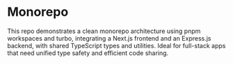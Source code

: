 # Monorepo

This repo demonstrates a clean monorepo architecture using pnpm workspaces and turbo, integrating a Next.js frontend and an Express.js backend, with shared TypeScript types and utilities. Ideal for full-stack apps that need unified type safety and efficient code sharing.

